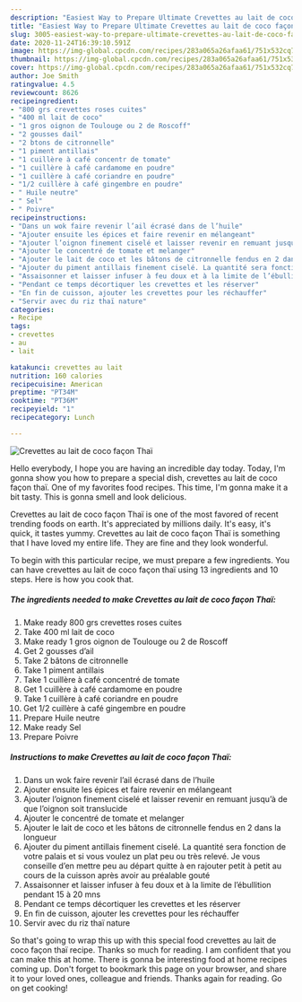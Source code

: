 ```yaml
---
description: "Easiest Way to Prepare Ultimate Crevettes au lait de coco façon Thaï"
title: "Easiest Way to Prepare Ultimate Crevettes au lait de coco façon Thaï"
slug: 3005-easiest-way-to-prepare-ultimate-crevettes-au-lait-de-coco-facon-thai
date: 2020-11-24T16:39:10.591Z
image: https://img-global.cpcdn.com/recipes/283a065a26afaa61/751x532cq70/crevettes-au-lait-de-coco-facon-thai-photo-principale-de-la-recette.jpg
thumbnail: https://img-global.cpcdn.com/recipes/283a065a26afaa61/751x532cq70/crevettes-au-lait-de-coco-facon-thai-photo-principale-de-la-recette.jpg
cover: https://img-global.cpcdn.com/recipes/283a065a26afaa61/751x532cq70/crevettes-au-lait-de-coco-facon-thai-photo-principale-de-la-recette.jpg
author: Joe Smith
ratingvalue: 4.5
reviewcount: 8626
recipeingredient:
- "800 grs crevettes roses cuites"
- "400 ml lait de coco"
- "1 gros oignon de Toulouge ou 2 de Roscoff"
- "2 gousses dail"
- "2 btons de citronnelle"
- "1 piment antillais"
- "1 cuillère à café concentr de tomate"
- "1 cuillère à café cardamome en poudre"
- "1 cuillère à café coriandre en poudre"
- "1/2 cuillère à café gingembre en poudre"
- " Huile neutre"
- " Sel"
- " Poivre"
recipeinstructions:
- "Dans un wok faire revenir l’ail écrasé dans de l’huile"
- "Ajouter ensuite les épices et faire revenir en mélangeant"
- "Ajouter l’oignon finement ciselé et laisser revenir en remuant jusqu’à de que l’oignon soit translucide"
- "Ajouter le concentré de tomate et melanger"
- "Ajouter le lait de coco et les bâtons de citronnelle fendus en 2 dans la longueur"
- "Ajouter du piment antillais finement ciselé. La quantité sera fonction de votre palais et si vous voulez un plat peu ou très relevé. Je vous conseille d’en mettre peu au départ quitte à en rajouter petit à petit au cours de la cuisson après avoir au préalable gouté"
- "Assaisonner et laisser infuser à feu doux et à la limite de l’ébullition pendant 15 à 20 mns"
- "Pendant ce temps décortiquer les crevettes et les réserver"
- "En fin de cuisson, ajouter les crevettes pour les réchauffer"
- "Servir avec du riz thaï nature"
categories:
- Recipe
tags:
- crevettes
- au
- lait

katakunci: crevettes au lait 
nutrition: 160 calories
recipecuisine: American
preptime: "PT34M"
cooktime: "PT36M"
recipeyield: "1"
recipecategory: Lunch

---
```



![Crevettes au lait de coco façon Thaï](https://img-global.cpcdn.com/recipes/283a065a26afaa61/751x532cq70/crevettes-au-lait-de-coco-facon-thai-photo-principale-de-la-recette.jpg)

Hello everybody, I hope you are having an incredible day today. Today, I'm gonna show you how to prepare a special dish, crevettes au lait de coco façon thaï. One of my favorites food recipes. This time, I'm gonna make it a bit tasty. This is gonna smell and look delicious.

Crevettes au lait de coco façon Thaï is one of the most favored of recent trending foods on earth. It's appreciated by millions daily. It's easy, it's quick, it tastes yummy. Crevettes au lait de coco façon Thaï is something that I have loved my entire life. They are fine and they look wonderful.




To begin with this particular recipe, we must prepare a few ingredients. You can have crevettes au lait de coco façon thaï using 13 ingredients and 10 steps. Here is how you cook that.

<!--inarticleads1-->

##### The ingredients needed to make Crevettes au lait de coco façon Thaï:

1. Make ready 800 grs crevettes roses cuites
1. Take 400 ml lait de coco
1. Make ready 1 gros oignon de Toulouge ou 2 de Roscoff
1. Get 2 gousses d’ail
1. Take 2 bâtons de citronnelle
1. Take 1 piment antillais
1. Take 1 cuillère à café concentré de tomate
1. Get 1 cuillère à café cardamome en poudre
1. Take 1 cuillère à café coriandre en poudre
1. Get 1/2 cuillère à café gingembre en poudre
1. Prepare  Huile neutre
1. Make ready  Sel
1. Prepare  Poivre




<!--inarticleads2-->

##### Instructions to make Crevettes au lait de coco façon Thaï:

1. Dans un wok faire revenir l’ail écrasé dans de l’huile
1. Ajouter ensuite les épices et faire revenir en mélangeant
1. Ajouter l’oignon finement ciselé et laisser revenir en remuant jusqu’à de que l’oignon soit translucide
1. Ajouter le concentré de tomate et melanger
1. Ajouter le lait de coco et les bâtons de citronnelle fendus en 2 dans la longueur
1. Ajouter du piment antillais finement ciselé. La quantité sera fonction de votre palais et si vous voulez un plat peu ou très relevé. Je vous conseille d’en mettre peu au départ quitte à en rajouter petit à petit au cours de la cuisson après avoir au préalable gouté
1. Assaisonner et laisser infuser à feu doux et à la limite de l’ébullition pendant 15 à 20 mns
1. Pendant ce temps décortiquer les crevettes et les réserver
1. En fin de cuisson, ajouter les crevettes pour les réchauffer
1. Servir avec du riz thaï nature




So that's going to wrap this up with this special food crevettes au lait de coco façon thaï recipe. Thanks so much for reading. I am confident that you can make this at home. There is gonna be interesting food at home recipes coming up. Don't forget to bookmark this page on your browser, and share it to your loved ones, colleague and friends. Thanks again for reading. Go on get cooking!
